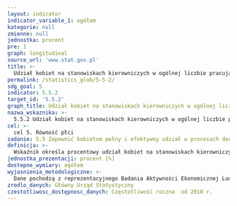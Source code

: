 ```yaml
---
layout: indicator
indicator_variable_1: ogółem
kategorie: null
zmienne: null
jednostka: procent
pre: 1
graph: longitudinal
source_url: 'www.stat.gov.pl'
title: >-
  Udział kobiet na stanowiskach kierowniczych w ogólnej liczbie pracujących na stanowiskach kierowniczych
permalink: /statistics_glob/5-5-2/
sdg_goal: 5
indicator: 5.5.2
target_id: '5.5.2'
graph_title: Udział kobiet na stanowiskach kierowniczych w ogólnej liczbie pracujących na stanowiskach kierowniczych
nazwa_wskaznika: >-
  5.5.2 Udział kobiet na stanowiskach kierowniczych w ogólnej liczbie pracujących na stanowiskach kierowniczych
cel: >-
  cel 5. Równość płci
zadanie: 5.5 Zapewnić kobietom pełny i efektywny udział w procesach decyzyjnych na wszystkich szczeblach w życiu politycznym, ekonomicznym i publicznym oraz równe szanse w pełnieniu funkcji przywódczych
definicja: >-
  Wskaźnik określa procentowy udział kobiet na stanowiskach kierowniczych w ogólnej liczbie pracujących na stanowiskach kierowniczych. Dane za IV kwartał danego roku.Do pracujących zatrudnionych na stanowiskach kierowniczych zalicza się osoby pracujące w zawodach zaklasyfikowanych (zgodnie z Klasyfikacją Zawodów i Specjalności) do grupy „Przedstawiciele władz publicznych, wyżsi urzędnicy i kierownicy.”
jednostka_prezentacji: procent [%]
dostepne_wymiary: ogółem
wyjasnienia_metodologiczne: >-
  Dane pochodzą z reprezentacyjnego Badania Aktywności Ekonomicznej Ludności (BAEL), prowadzonego w cyklu kwartalnym. Badanie prowadzone jest metodą obserwacji ciągłej (ruchomy tydzień badania), pozwalającej na zilustrowanie sytuacji na rynku pracy w okresie całego kwartału. Badaniem objęte są osoby w wieku 15 lat i więcej będące członkami gospodarstw domowych w wylosowanych mieszkaniach.Do pracujących zaliczane są wszystkie osoby w wieku 15 lat i więcej, które w okresie badanego tygodnia:– wykonywały, przez co najmniej 1 godzinę, pracę przynoszącą dochód lub zarobek, tzn. były zatrudnione w charakterze pracownika najemnego, pracowały we własnym (lub dzierżawionym) gospodarstwie rolnym lub prowadziły własną działalność gospodarczą poza rolnictwem, pomagały (bez wynagrodzenia) w prowadzeniu rodzinnego gospodarstwa rolnego lub rodzinnej działalności gospodarczej poza rolnictwem,– miały pracę, ale jej nie wykonywały: z powodu choroby, urlopu macierzyńskiego lub wypoczynkowego, z innych powodów, przy czym długość przerwy w pracy wynosiła: – do 3 miesięcy, – powyżej 3 miesięcy, ale osoby te były pracownikami najemnymi i w tym czasie otrzymywały, co najmniej 50% dotychczasowego wynagrodzenia.
zrodlo_danych: Główny Urząd Statystyczny
czestotliwosc_dostępnosc_danych: Częstotliwość roczna  od 2010 r.
---
```

